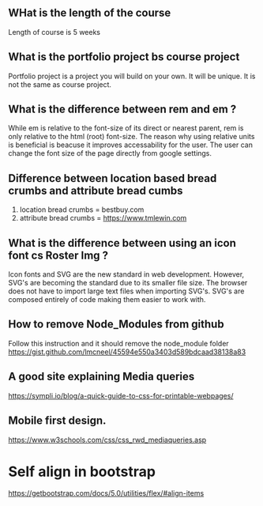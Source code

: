 ## WHat is the length of the course

Length of course is 5 weeks

## What is the portfolio project bs course project

Portfolio project is a project you will build on your own. It will be unique. It is not the same as course project.

## What is the difference between rem and em ?

While em is relative to the font-size of its direct or nearest parent, rem is only relative to the html (root) font-size.
The reason why using relative units is beneficial is beacuse it improves accessability for the user. The user can change the
font size of the page directly from google settings.

## Difference between location based bread crumbs and attribute bread cumbs

1. location bread crumbs = bestbuy.com
2. attribute bread crumbs = https://www.tmlewin.com

## What is the difference between using an icon font cs Roster Img ?

Icon fonts and SVG are the new standard in web development. However, SVG's are becoming the standard due to its smaller file size. The browser does not have to import large text files when importing SVG's. SVG's are composed entirely of code making them easier to work with.

## How to remove Node_Modules from github

Follow this instruction and it should remove the node_module folder
https://gist.github.com/lmcneel/45594e550a3403d589bdcaad38138a83

## A good site explaining Media queries

https://sympli.io/blog/a-quick-guide-to-css-for-printable-webpages/

## Mobile first design. 
https://www.w3schools.com/css/css_rwd_mediaqueries.asp

# Self align in bootstrap
https://getbootstrap.com/docs/5.0/utilities/flex/#align-items
